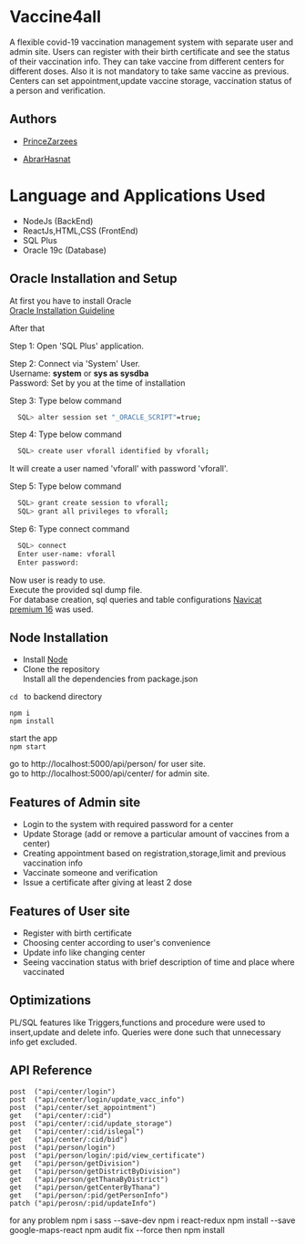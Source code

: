 
# Vaccine4all
A flexible covid-19 vaccination management system with separate user and admin site.
Users can register with their birth certificate and see the status of their vaccination info.
They can take vaccine from different centers for different doses. Also it is not mandatory to take same vaccine as previous.
Centers can set appointment,update vaccine storage, vaccination status of a person and verification.
## Authors

- [PrinceZarzees](https://github.com/PrinceZarzees)
* [AbrarHasnat](https://github.com/abrarhasanat)
# Language and Applications Used
* NodeJs (BackEnd)
* ReactJs,HTML,CSS (FrontEnd)
* SQL Plus
* Oracle 19c (Database)



## Oracle Installation and Setup

At first you have to install Oracle  
[Oracle Installation Guideline](http://www.rebellionrider.com/how-to-install-oracle-database-19c-on-windows-10/)  

After that 

Step 1: Open 'SQL Plus' application. 

Step 2: Connect via 'System' User.  
Username: **system** or **sys as sysdba**  
Password: Set by you at the time of installation 

Step 3: Type below command  
```bash
  SQL> alter session set "_ORACLE_SCRIPT"=true;
```
Step 4: Type below command  
```bash
  SQL> create user vforall identified by vforall;
```
It will create a user named 'vforall' with password 'vforall'.  

Step 5: Type below command  
```bash
  SQL> grant create session to vforall;
  SQL> grant all privileges to vforall;
```
Step 6: Type connect command
```bash
  SQL> connect
  Enter user-name: vforall
  Enter password:
```
Now user is ready to use.  
Execute the provided sql dump file.  
For database creation, sql queries and table configurations [Navicat premium 16](https://www.navicat.com/en/products/navicat-premium) was used.

## Node Installation  
* Install [Node](https://nodejs.org/en/) 
* Clone the repository  
Install all the dependencies from package.json  

```cd ``` to backend directory  

```npm i ```  
```npm install ```  

start the app  
```npm start ```   

go to http://localhost:5000/api/person/  for user site.  
go to http://localhost:5000/api/center/  for admin site.

## Features of Admin site  
* Login to the system with required password for a center
* Update Storage (add or remove a particular amount of vaccines from a center)
* Creating appointment based on registration,storage,limit and previous vaccination info
* Vaccinate someone and verification
* Issue a certificate after giving at least 2 dose

## Features of User site
* Register with birth certificate
* Choosing center according to user's convenience
* Update info like changing center
* Seeing vaccination status with brief description of time and place where vaccinated
## Optimizations

PL/SQL features like Triggers,functions and procedure were used to insert,update and delete info. Queries were done such that unnecessary info get excluded.





## API Reference
```http
post  ("api/center/login")
post  ("api/center/login/update_vacc_info")
post  ("api/center/set_appointment")
get   ("api/center/:cid")
post  ("api/center/:cid/update_storage")
get   ("api/center/:cid/islegal")
get   ("api/center/:cid/bid")
post  ("api/person/login")
post  ("api/person/login/:pid/view_certificate")
get   ("api/person/getDivision")
get   ("api/person/getDistrictByDivision")
get   ("api/person/getThanaByDistrict")
get   ("api/person/getCenterByThana")
get   ("api/person/:pid/getPersonInfo")
patch ("api/perosn/:pid/updateInfo")

```

for any problem
npm i sass --save-dev
npm i react-redux
npm install --save google-maps-react
npm audit fix --force 
then npm install
